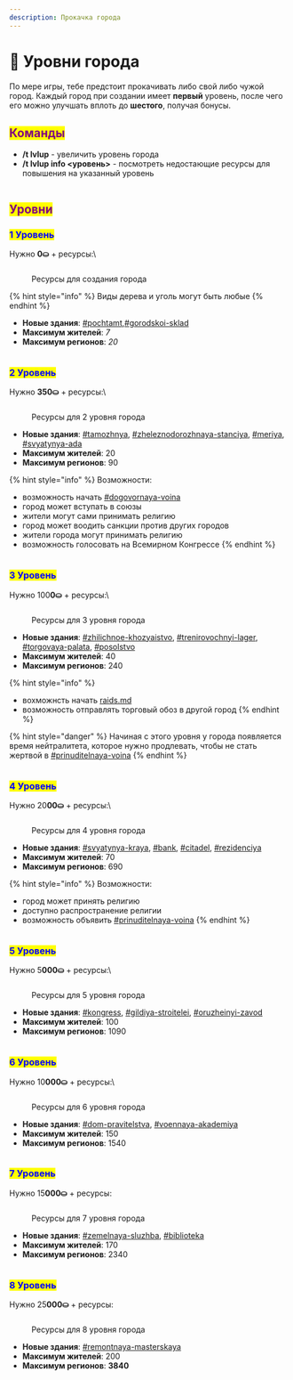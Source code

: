 ```yaml
---
description: Прокачка города
---
```


# 🔱 Уровни города

По мере игры, тебе предстоит прокачивать либо свой либо чужой город. Каждый город при создании имеет **первый** уровень, после чего его можно улучшать вплоть до **шестого**, получая бонусы.

## <mark style="color:purple;">Команды</mark>

* **/t lvlup** - увеличить уровень города
* **/t lvlup info <уровень>** - посмотреть недостающие ресурсы для повышения на указанный уровень

<figure><img src="../.gitbook/assets/gitlab_hr7.svg" alt=""><figcaption></figcaption></figure>

## <mark style="color:purple;">Уровни</mark>

### <mark style="color:blue;">1 Уровень</mark>

Нужно **0⛀** + ресурсы:\


<figure><img src="../.gitbook/assets/image.png" alt=""><figcaption><p>Ресурсы для создания города</p></figcaption></figure>

{% hint style="info" %}
Виды дерева и уголь могут быть любые
{% endhint %}

* **Новые здания**: [#pochtamt](buildings.md#pochtamt "mention"),[#gorodskoi-sklad](buildings.md#gorodskoi-sklad "mention")
* **Максимум жителей**: _7_
* **Максимум регионов**: _20_

<figure><img src="../.gitbook/assets/gitlab_hr7.svg" alt=""><figcaption></figcaption></figure>

### <mark style="color:blue;">2 Уровень</mark>

Нужно **350⛀** + ресурсы:\


<figure><img src="../.gitbook/assets/image (1).png" alt=""><figcaption><p>Ресурсы для 2 уровня города</p></figcaption></figure>

* **Новые здания**: [#tamozhnya](buildings.md#tamozhnya "mention"), [#zheleznodorozhnaya-stanciya](buildings.md#zheleznodorozhnaya-stanciya "mention"), [#meriya](buildings.md#meriya "mention"), [#svyatynya-ada](buildings.md#svyatynya-ada "mention")
* **Максимум жителей**: 20
* **Максимум регионов**: 90

{% hint style="info" %}
Возможности:

* возможность начать [#dogovornaya-voina](wars.md#dogovornaya-voina "mention")
* город может вступать в союзы
* жители могут сами принимать религию
* город может воодить санкции против других городов
* жители города могут принимать религию
* возможность голосовать на Всемирном Конгрессе
{% endhint %}

<figure><img src="../.gitbook/assets/gitlab_hr7.svg" alt=""><figcaption></figcaption></figure>

### <mark style="color:blue;">3 Уровень</mark>

Нужно 100**0⛀** + ресурсы:\


<figure><img src="../.gitbook/assets/image (7).png" alt=""><figcaption><p>Ресурсы для 3 уровня города</p></figcaption></figure>

* **Новые здания**: [#zhilichnoe-khozyaistvo](buildings.md#zhilichnoe-khozyaistvo "mention"), [#trenirovochnyi-lager](buildings.md#trenirovochnyi-lager "mention"), [#torgovaya-palata](buildings.md#torgovaya-palata "mention"), [#posolstvo](buildings.md#posolstvo "mention")
* **Максимум жителей**: 40
* **Максимум регионов**: 240

{% hint style="info" %}
- вохможнсть начать [raids.md](raids.md "mention")
- возможность отправлять торговый обоз в другой город
{% endhint %}

{% hint style="danger" %}
Начиная с этого уровня у города появляется время нейтралитета, которое нужно продлевать, чтобы не стать жертвой в [#prinuditelnaya-voina](wars.md#prinuditelnaya-voina "mention")
{% endhint %}

<figure><img src="../.gitbook/assets/gitlab_hr7.svg" alt=""><figcaption></figcaption></figure>

### <mark style="color:blue;">4 Уровень</mark>

Нужно 20**00⛀** + ресурсы:\


<figure><img src="../.gitbook/assets/image (2).png" alt=""><figcaption><p>Ресурсы для 4 уровня города</p></figcaption></figure>

* **Новые здания**: [#svyatynya-kraya](buildings.md#svyatynya-kraya "mention"), [#bank](buildings.md#bank "mention"), [#citadel](buildings.md#citadel "mention"), [#rezidenciya](buildings.md#rezidenciya "mention")
* **Максимум жителей**: 70
* **Максимум регионов**: 690

{% hint style="info" %}
Возможности:

* город может принять религию
* доступно распространение религии
* возможность объявить [#prinuditelnaya-voina](wars.md#prinuditelnaya-voina "mention")
{% endhint %}

<figure><img src="../.gitbook/assets/gitlab_hr7.svg" alt=""><figcaption></figcaption></figure>

### <mark style="color:blue;">5 Уровень</mark>

Нужно 5**000⛀** + ресурсы:\


<figure><img src="../.gitbook/assets/image (3).png" alt=""><figcaption><p>Ресурсы для 5 уровня города</p></figcaption></figure>

* **Новые здания**: [#kongress](buildings.md#kongress "mention"), [#gildiya-stroitelei](buildings.md#gildiya-stroitelei "mention"), [#oruzheinyi-zavod](buildings.md#oruzheinyi-zavod "mention")
* **Максимум жителей**: 100
* **Максимум регионов**: 1090

<figure><img src="../.gitbook/assets/gitlab_hr7.svg" alt=""><figcaption></figcaption></figure>

### <mark style="color:blue;">6 Уровень</mark>

Нужно 10**000⛀** + ресурсы:\


<figure><img src="../.gitbook/assets/image (4).png" alt=""><figcaption><p>Ресурсы для 6 уровня города</p></figcaption></figure>

* **Новые здания**: [#dom-pravitelstva](buildings.md#dom-pravitelstva "mention"), [#voennaya-akademiya](buildings.md#voennaya-akademiya "mention")
* **Максимум жителей**: 150
* **Максимум регионов**: 1540

<figure><img src="../.gitbook/assets/gitlab_hr7.svg" alt=""><figcaption></figcaption></figure>

### <mark style="color:blue;">7 Уровень</mark>

Нужно 15**000⛀** + ресурсы:

<figure><img src="../.gitbook/assets/image (5).png" alt=""><figcaption><p>Ресурсы для 7 уровня города</p></figcaption></figure>

* **Новые здания**: [#zemelnaya-sluzhba](buildings.md#zemelnaya-sluzhba "mention"), [#biblioteka](buildings.md#biblioteka "mention")
* **Максимум жителей**: 170
* **Максимум регионов**: 2340

<figure><img src="../.gitbook/assets/gitlab_hr7.svg" alt=""><figcaption></figcaption></figure>

### <mark style="color:blue;">8 Уровень</mark>

Нужно 25**000⛀** + ресурсы:

<figure><img src="../.gitbook/assets/image (6).png" alt=""><figcaption><p>Ресурсы для 8 уровня города</p></figcaption></figure>

* **Новые здания**: [#remontnaya-masterskaya](buildings.md#remontnaya-masterskaya "mention")
* **Максимум жителей**: 200
* **Максимум регионов**: **3840**
